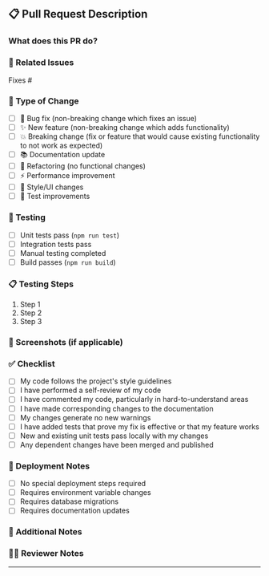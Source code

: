 ## 📋 Pull Request Description

### What does this PR do?
<!-- Provide a clear and concise description of what this PR accomplishes -->

### 🔗 Related Issues
<!-- Link to related issues using "Fixes #123" or "Closes #123" -->
Fixes #

### 🔄 Type of Change
<!-- Mark the relevant option with an "x" -->
- [ ] 🐛 Bug fix (non-breaking change which fixes an issue)
- [ ] ✨ New feature (non-breaking change which adds functionality)
- [ ] 💥 Breaking change (fix or feature that would cause existing functionality to not work as expected)
- [ ] 📚 Documentation update
- [ ] 🔧 Refactoring (no functional changes)
- [ ] ⚡ Performance improvement
- [ ] 🎨 Style/UI changes
- [ ] 🧪 Test improvements

### 🧪 Testing
<!-- Describe the tests that you ran to verify your changes -->
- [ ] Unit tests pass (`npm run test`)
- [ ] Integration tests pass
- [ ] Manual testing completed
- [ ] Build passes (`npm run build`)

### 📋 Testing Steps
<!-- Provide step-by-step instructions to test this PR -->
1. Step 1
2. Step 2
3. Step 3

### 📸 Screenshots (if applicable)
<!-- Add screenshots to help explain your changes -->

### ✅ Checklist
<!-- Mark completed items with an "x" -->
- [ ] My code follows the project's style guidelines
- [ ] I have performed a self-review of my code
- [ ] I have commented my code, particularly in hard-to-understand areas
- [ ] I have made corresponding changes to the documentation
- [ ] My changes generate no new warnings
- [ ] I have added tests that prove my fix is effective or that my feature works
- [ ] New and existing unit tests pass locally with my changes
- [ ] Any dependent changes have been merged and published

### 🚀 Deployment Notes
<!-- Any special deployment considerations -->
- [ ] No special deployment steps required
- [ ] Requires environment variable changes
- [ ] Requires database migrations
- [ ] Requires documentation updates

### 📝 Additional Notes
<!-- Any additional information, context, or screenshots -->

### 🙋‍♂️ Reviewer Notes
<!-- Anything specific you want reviewers to focus on -->

---

<!-- Thank you for contributing to Cowrie Analytics Dashboard! 🍯 -->
